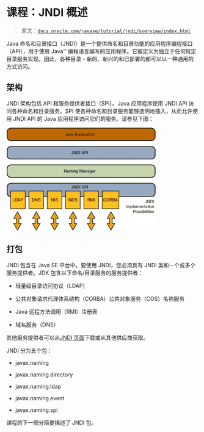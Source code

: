 # 课程：JNDI 概述

> 原文：[`docs.oracle.com/javase/tutorial/jndi/overview/index.html`](https://docs.oracle.com/javase/tutorial/jndi/overview/index.html)

Java 命名和目录接口（JNDI）是一个提供命名和目录功能的应用程序编程接口（API），用于使用 Java™ 编程语言编写的应用程序。它被定义为独立于任何特定目录服务实现。因此，各种目录 - 新的、新兴的和已部署的都可以以一种通用的方式访问。

## 架构

JNDI 架构包括 API 和服务提供者接口（SPI）。Java 应用程序使用 JNDI API 访问各种命名和目录服务。SPI 使各种命名和目录服务能够透明地插入，从而允许使用 JNDI API 的 Java 应用程序访问它们的服务。请参见下图：

![JNDI 架构](img/a23ba8d9953f53ae437cc28f0b75192e.png)

## 打包

JNDI 包含在 Java SE 平台中。要使用 JNDI，您必须具有 JNDI 类和一个或多个服务提供者。JDK 包含以下命名/目录服务的服务提供者：

+   轻量级目录访问协议（LDAP）

+   公共对象请求代理体系结构（CORBA）公共对象服务（COS）名称服务

+   Java 远程方法调用（RMI）注册表

+   域名服务（DNS）

其他服务提供者可以从[JNDI 页面](http://www.oracle.com/technetwork/java/jndi/index.html)下载或从其他供应商获取。

JNDI 分为五个包：

+   javax.naming

+   javax.naming.directory

+   javax.naming.ldap

+   javax.naming.event

+   javax.naming.spi

课程的下一部分简要描述了 JNDI 包。
